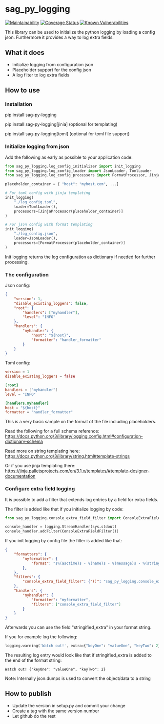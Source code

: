 # sag_py_logging

[![Maintainability][codeclimate-image]][codeclimate-url]
[![Coverage Status][coveralls-image]][coveralls-url]
[![Known Vulnerabilities](https://snyk.io/test/github/SamhammerAG/sag_py_logging/badge.svg)](https://snyk.io/test/github/SamhammerAG/sag_py_logging)

[coveralls-image]:https://coveralls.io/repos/github/SamhammerAG/sag_py_logging/badge.svg?branch=master
[coveralls-url]:https://coveralls.io/github/SamhammerAG/sag_py_logging?branch=master
[codeclimate-image]:https://api.codeclimate.com/v1/badges/74139973d3df4567a67b/maintainability
[codeclimate-url]:https://codeclimate.com/github/SamhammerAG/sag_py_logging/maintainability

This library can be used to initialize the python logging by loading a config json.
Furthermore it provides a way to log extra fields.

## What it does
* Initialize logging from configuration json
* Placeholder support for the config json
* A log filter to log extra fields

## How to use

### Installation

pip install sag-py-logging

pip install sag-py-logging[jinia] (optional for templating)

pip install sag-py-logging[toml] (optional for toml file support)

### Initialize logging from json

Add the following as early as possible to your application code:

```python
from sag_py_logging.log_config_initializer import init_logging
from sag_py_logging.log_config_loader import JsonLoader, TomlLoader
from sag_py_logging.log_config_processors import FormatProcessor, JinjaProcessor

placeholder_container = { "host": "myhost.com", ...}

# For toml config with jinja templating
init_logging(
    "./log_config.toml",
    loader=TomlLoader(),
    processors=[JinjaProcessor(placeholder_container)]
)

# For json config with format templating
init_logging(
    "./log_config.json",
    loader=JsonLoader(),
    processors=[FormatProcessor(placeholder_container)]
)

```

Init logging returns the log configuration as dictionary if needed for further processing.

### The configuration

Json config:
```json
{
    "version": 1,
    "disable_existing_loggers": false,
    "root": {
        "handlers": ["myhandler"],
        "level": "INFO"
    },
    "handlers": {
        "myhandler": {
            "host": "${host}",
            "formatter": "handler_formatter"
        }
    }
}
```

Toml config:
```toml
version = 1
disable_existing_loggers = false

[root]
handlers = ["myhandler"]
level = "INFO"

[handlers.myhandler]
host = "${host}"
formatter = "handler_formatter"

```
This is a very basic sample on the format of the file including placeholders.

Read the following for a full schema reference: https://docs.python.org/3/library/logging.config.html#configuration-dictionary-schema

Read more on string templating here: https://docs.python.org/3/library/string.html#template-strings

Or if you use jinja templating there: https://jinja.palletsprojects.com/en/3.1.x/templates/#template-designer-documentation


### Configure extra field logging

It is possible to add a filter that extends log entries by a field for extra fields.

The filter is added like that if you initialize logging by code:
```python
from sag_py_logging.console_extra_field_filter import ConsoleExtraFieldFilter

console_handler = logging.StreamHandler(sys.stdout)
console_handler.addFilter(ConsoleExtraFieldFilter())
```

If you init logging by config file the filter is added like that:
```json
{
    "formatters": {
        "myformatter": {
            "format": "s%(asctime)s - %(name)s - %(message)s - %(stringified_extra)s",
        },
    },
    "filters": {
        "console_extra_field_filter": {"()": "sag_py_logging.console_extra_field_filter.ConsoleExtraFieldFilter"}
    },
    "handlers": {
        "myhandler": {
            "formatter": "myformatter",
            "filters": ["console_extra_field_filter"]
        }
    }
}
```

Afterwards you can use the field "stringified_extra" in your format string.

If you for example log the following:
```python
logging.warning('Watch out!', extra={"keyOne": "valueOne", "keyTwo": 2})
```

The resulting log entry would look like that if stringified_extra is added to the end of the format string:

```
Watch out! {"keyOne": "valueOne", "keyTwo": 2}
```

Note: Internally json.dumps is used to convert the object/data to a string

## How to publish

* Update the version in setup.py and commit your change
* Create a tag with the same version number
* Let github do the rest
